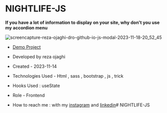 # NIGHTLIFE-JS
**If you have a lot of information to display on your site, why don't you use my accordion menu**

![screencapture-reza-ojaghi-dro-github-io-js-modal-2023-11-18-20_52_45](https://github.com/REZA-OJAGHI-DRO/js-modal/assets/145910720/18b79149-83cd-481e-a0fb-bdfbed95dbc3)

- [Demo Project](https://reza-ojaghi-dro.github.io/js-modal/)
 
- Developed by reza ojaghi

- Created - 2023-11-14

- Technologies Used - Html , sass , bootstrap , js , trick 

- Hooks Used : useState 

- Role - Frontend

- How to reach me : with my [instagram](https://www.instagram.com/reza-ojaghi-dro) and [linkedin](https://www.linkedin.com/in/reza-ojaghi-428748280/)# NIGHTLIFE-JS

